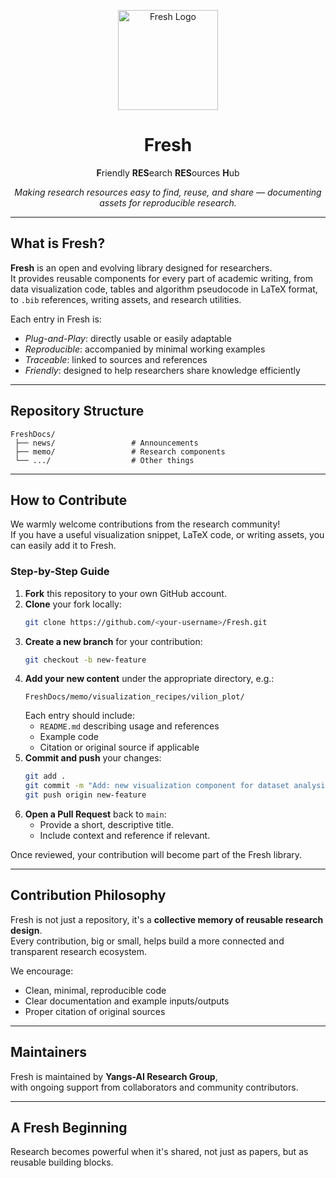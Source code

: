 <p align="center">
  <img src="https://raw.githubusercontent.com/Yangs-AI/Fresh/refs/heads/main/FreshDocs/static/img/logo.svg" alt="Fresh Logo" width="160"/>
</p>

<h1 align="center">Fresh</h1>

<p align="center"><b>F</b>riendly <b>RES</b>earch <b>RES</b>ources <b>H</b>ub</p>
<p align="center"><i>Making research resources easy to find, reuse, and share — documenting assets for reproducible research.</i></p>

---

## What is Fresh?

**Fresh** is an open and evolving library designed for researchers.  
It provides reusable components for every part of academic writing, from data visualization code, tables and algorithm pseudocode in LaTeX format, to `.bib` references, writing assets, and research utilities.

Each entry in Fresh is:

- *Plug-and-Play*: directly usable or easily adaptable
- *Reproducible*: accompanied by minimal working examples
- *Traceable*: linked to sources and references
- *Friendly*: designed to help researchers share knowledge efficiently

---

## Repository Structure

```
FreshDocs/
 ├── news/                 # Announcements
 ├── memo/                 # Research components
 └── .../                  # Other things
```

---

## How to Contribute

We warmly welcome contributions from the research community!  
If you have a useful visualization snippet, LaTeX code, or writing assets, you can easily add it to Fresh.

### Step-by-Step Guide

1. **Fork** this repository to your own GitHub account.  
2. **Clone** your fork locally:
   ```bash
   git clone https://github.com/<your-username>/Fresh.git
   ```
3. **Create a new branch** for your contribution:
   ```bash
   git checkout -b new-feature
   ```
4. **Add your new content** under the appropriate directory, e.g.:
   ```
   FreshDocs/memo/visualization_recipes/vilion_plot/
   ```
   Each entry should include:
   - `README.md` describing usage and references
   - Example code
   - Citation or original source if applicable
5. **Commit and push** your changes:
   ```bash
   git add .
   git commit -m "Add: new visualization component for dataset analysis"
   git push origin new-feature
   ```
6. **Open a Pull Request** back to `main`:
   - Provide a short, descriptive title.
   - Include context and reference if relevant.

Once reviewed, your contribution will become part of the Fresh library.

---

## Contribution Philosophy

Fresh is not just a repository, it's a **collective memory of reusable research design**.  
Every contribution, big or small, helps build a more connected and transparent research ecosystem.

We encourage:
- Clean, minimal, reproducible code
- Clear documentation and example inputs/outputs
- Proper citation of original sources

---

## Maintainers

Fresh is maintained by **Yangs-AI Research Group**,  
with ongoing support from collaborators and community contributors.

---

<!-- ## License

Released under the **MIT License**, open for reuse and adaptation with attribution.

--- -->

## A Fresh Beginning

Research becomes powerful when it's shared, not just as papers, but as reusable building blocks.
